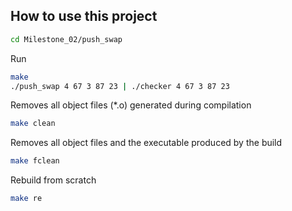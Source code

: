 ## How to use this project

```bash
cd Milestone_02/push_swap
```

Run
```bash
make
./push_swap 4 67 3 87 23 | ./checker 4 67 3 87 23
```

Removes all object files (*.o) generated during compilation
```bash
make clean
```

Removes all object files and the executable produced by the build
```bash
make fclean
```

Rebuild from scratch
```bash
make re      
```
